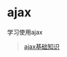 # ajax

学习使用ajax

> [ajax基础知识](https://github.com/ReZhangxin/ajax/blob/master/Ajax%E5%9F%BA%E7%A1%80%E7%9F%A5%E8%AF%86.md)
